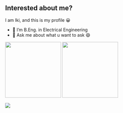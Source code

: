 ## Interested about me?

I am Iki, and this is my profile 😀
- 🔭 I’m B.Eng. in Electrical Engineering
- 💬 Ask me about what u want to ask 😄


<a href="https://www.linkedin.com/in/khairulrizki/" title="linkedin">
  <width="100px" height="40px" src="https://github.com/get-icon/geticon/raw/master/icons/linkedin.svg" alt="Linkedin" ></a>
  
<p align="left".
<a href="https://github.com/khairulrizki">
   <img height="180em" src="https://github-readme-stats-eight-theta.vercel.app/api?username=khairulrizki&show_icons=true&theme=algolia&include_all_commits=true&count_private=true"/>
  <img height="180em" src="https://github-readme-stats-eight-theta.vercel.app/api/top-langs/?username=khairulrizki&layout=compact&langs_count=8&theme=algolia"/>
</a>
</p>

[![](https://komarev.com/ghpvc/?username=khairulrizki)](https://github.com/khairulrizki)

